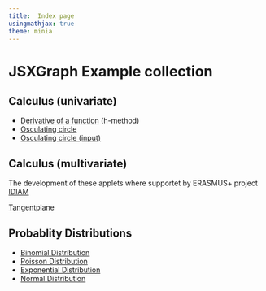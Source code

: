 ```yaml
---
title:  Index page
usingmathjax: true
theme: minia
---
```


# JSXGraph Example collection

## Calculus (univariate)

- [Derivative of a function](./JSXGraphExamples/Calculus-Derivative.html) (h-method)
- [Osculating circle](./JSXGraphExamples/Kruemmungskreis.html)
- [Osculating circle (input)](./JSXGraphExamples/Kruemmungskreis-input.html)

## Calculus (multivariate)
The development of these applets where supportet by ERASMUS+ project [IDIAM](idiamath.github.io)

[Tangentplane](./JSXGraphExamples/Tangent.html)

## Probablity Distributions

- [Binomial Distribution](./JSXGraphExamples/DistributionBinomial.html)
- [Poisson Distribution](./JSXGraphExamples/DistributionPoisson.html)
- [Exponential Distribution](./JSXGraphExamples/DistributionExponential.html)
- [Normal Distribution](./JSXGraphExamples/DistributionNormal.html)